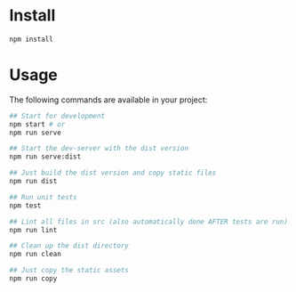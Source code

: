 # Install
```bash
npm install
```

# Usage
The following commands are available in your project:
```bash
## Start for development
npm start # or
npm run serve

## Start the dev-server with the dist version
npm run serve:dist

## Just build the dist version and copy static files
npm run dist

## Run unit tests
npm test

## Lint all files in src (also automatically done AFTER tests are run)
npm run lint

## Clean up the dist directory
npm run clean

## Just copy the static assets
npm run copy
```
